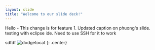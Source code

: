 ```yaml
---
layout: slide
title: "Welcome to our slide deck!"
---
```


Hello - This change is for feature 1. Updated caption on phuong's slide.
testing with eclipse ide. Need to use SSH for it to work

  sdfdf
![dodgetocat](https://octodex.github.com/images/dodgetocat_v2.png)
{: .center}
